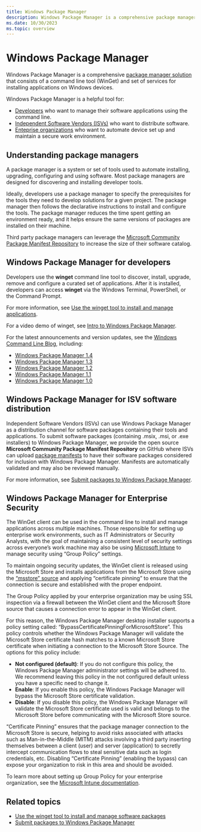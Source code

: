 ```yaml
---
title: Windows Package Manager
description: Windows Package Manager is a comprehensive package manager solution that consists of a command line tool and set of services for installing applications on Windows.
ms.date: 10/30/2023
ms.topic: overview
---
```


# Windows Package Manager

Windows Package Manager is a comprehensive [package manager solution](#understanding-package-managers) that consists of a command line tool (WinGet) and set of services for installing applications on Windows devices.

Windows Package Manager is a helpful tool for:

- [Developers](#windows-package-manager-for-developers) who want to manage their software applications using the command line.
- [Independent Software Vendors (ISVs)](#windows-package-manager-for-isv-software-distribution) who want to distribute software.
- [Enteprise organizations](#windows-package-manager-for-enterprise-security) who want to automate device set up and maintain a secure work environment.

## Understanding package managers

A package manager is a system or set of tools used to automate installing, upgrading, configuring and using software. Most package managers are designed for discovering and installing developer tools.

Ideally, developers use a package manager to specify the prerequisites for the tools they need to develop solutions for a given project. The package manager then follows the declarative instructions to install and configure the tools. The package manager reduces the time spent getting an environment ready, and it helps ensure the same versions of packages are installed on their machine.

Third party package managers can leverage the [Microsoft Community Package Manifest Repository](package/repository.md) to increase the size of their software catalog.

## Windows Package Manager for developers

Developers use the **winget** command line tool to discover, install, upgrade, remove and configure a curated set of applications. After it is installed, developers can access **winget** via the Windows Terminal, PowerShell, or the Command Prompt.

For more information, see [Use the winget tool to install and manage applications](winget/index.md).

For a video demo of winget, see [Intro to Windows Package Manager](/shows/open-at-microsoft/intro-to-windows-package-manager).

For the latest announcements and version updates, see the [Windows Command Line Blog](https://devblogs.microsoft.com/commandline/), including:

- [Windows Package Manager 1.4](https://devblogs.microsoft.com/commandline/windows-package-manager-1-4/)
- [Windows Package Manager 1.3](https://devblogs.microsoft.com/commandline/windows-package-manager-1-3/)
- [Windows Package Manager 1.2](https://devblogs.microsoft.com/commandline/windows-package-manager-1-2/)
- [Windows Package Manager 1.1](https://devblogs.microsoft.com/commandline/windows-package-manager-1-1/)
- [Windows Package Manager 1.0](https://devblogs.microsoft.com/commandline/windows-package-manager-1-0/)

## Windows Package Manager for ISV software distribution

Independent Software Vendors (ISVs) can use Windows Package Manager as a distribution channel for software packages containing their tools and applications. To submit software packages (containing .msix, .msi, or .exe installers) to Windows Package Manager, we provide the open source **Microsoft Community Package Manifest Repository** on GitHub where ISVs can upload [package manifests](package/manifest.md) to have their software packages considered for inclusion with Windows Package Manager. Manifests are automatically validated and may also be reviewed manually.

For more information, see [Submit packages to Windows Package Manager](package/repository.md).

## Windows Package Manager for Enterprise Security

The WinGet client can be used in the command line to install and manage applications across multiple machines. Those responsible for setting up enterprise work environments, such as IT Administrators or Security Analysts,  with the goal of maintaining a consistent level of security settings across everyone’s work machine may also be using [Microsoft Intune](/mem/intune/) to manage security using “Group Policy” settings.

To maintain ongoing security updates, the WinGet client is released using the Microsoft Store and installs applications from the Microsoft Store using the [“msstore” source](./winget/source.md) and applying  “certificate pinning” to ensure that the connection is secure and established with the proper endpoint.

The Group Policy applied by your enterprise organization may be using SSL inspection via a firewall between the WinGet client and the Microsoft Store source that causes a connection error to appear in the WinGet client. 

For this reason, the Windows Package Manager desktop installer supports a policy setting called: “BypassCertificatePinningForMicrosoftStore”.  This policy controls whether the Windows Package Manager will validate the Microsoft Store certificate hash matches to a known Microsoft Store certificate when initiating a connection to the Microsoft Store Source. The options for this policy include:

- **Not configured (default)**: If you do not configure this policy, the Windows Package Manager administrator settings will be adhered to. We recommend leaving this policy in the not configured default unless you have a specific need to change it.
- **Enable**: If you enable this policy, the Windows Package Manager will bypass the Microsoft Store certificate validation.
- **Disable**: If you disable this policy, the Windows Package Manager will validate the Microsoft Store certificate used is valid and belongs to the Microsoft Store before communicating with the Microsoft Store source.

“Certificate Pinning” ensures that the package manager connection to the Microsoft Store is secure, helping to avoid risks associated with attacks such as Man-in-the-Middle (MITM) attacks involving a third party inserting themselves between a client (user) and server (application) to secretly intercept communication flows to steal sensitive data such as login credentials, etc. Disabling “Certificate Pinning” (enabling the bypass) can expose your organization to risk in this area and should be avoided.

To learn more about setting up Group Policy for your enterprise organization, see the [Microsoft Intune documentation](/mem/intune/).

## Related topics

- [Use the winget tool to install and manage software packages](winget/index.md)
- [Submit packages to Windows Package Manager](package/index.md)
